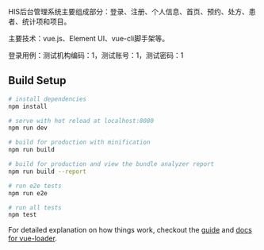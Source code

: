 HIS后台管理系统主要组成部分：登录、注册、个人信息、首页、预约、处方、患者、统计项和项目。

主要技术：vue.js、Element UI、vue-cli脚手架等。

登录用例：测试机构编码：1，测试账号：1，测试密码：1

## Build Setup

``` bash
# install dependencies
npm install

# serve with hot reload at localhost:8080
npm run dev

# build for production with minification
npm run build

# build for production and view the bundle analyzer report
npm run build --report

# run e2e tests
npm run e2e

# run all tests
npm test
```

For detailed explanation on how things work, checkout the [guide](http://vuejs-templates.github.io/webpack/) and [docs for vue-loader](http://vuejs.github.io/vue-loader).
